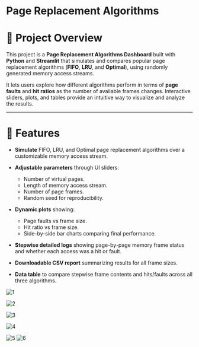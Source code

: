 # Page Replacement Algorithms 

# 🚀 Project Overview
This project is a **Page Replacement Algorithms Dashboard** built with **Python** and **Streamlit** that simulates and compares popular page replacement algorithms (**FIFO**, **LRU**, and **Optimal**), using randomly generated memory access streams.

It lets users explore how different algorithms perform in terms of **page faults** and **hit ratios** as the number of available frames changes. Interactive sliders, plots, and tables provide an intuitive way to visualize and analyze the results.

---

# 🎯 Features

- **Simulate** FIFO, LRU, and Optimal page replacement algorithms over a customizable memory access stream.

- **Adjustable parameters** through UI sliders:
  - Number of virtual pages.
  - Length of memory access stream.
  - Number of page frames.
  - Random seed for reproducibility.

- **Dynamic plots** showing:
  - Page faults vs frame size.
  - Hit ratio vs frame size.
  - Side-by-side bar charts comparing final performance.

- **Stepwise detailed logs** showing page-by-page memory frame status and whether each access was a hit or fault.

- **Downloadable CSV report** summarizing results for all frame sizes.

- **Data table** to compare stepwise frame contents and hits/faults across all three algorithms.


![1](https://github.com/user-attachments/assets/ac3ca1f3-604e-4ebf-8bf7-f93421701105)

![2](https://github.com/user-attachments/assets/4aa428d3-5912-4274-8b17-3bc1336a1f94)

![3](https://github.com/user-attachments/assets/bbd92190-36b5-4183-adf9-46ce22ee67af)

![4](https://github.com/user-attachments/assets/bd4ce422-8a8b-4b03-a8cb-7273f5b072ad)

![5](https://github.com/user-attachments/assets/284d79e3-db5a-4a27-a92b-ec331353cffb)
![6](https://github.com/user-attachments/assets/47e85635-0b23-41a9-8807-02b42b9cb727)







